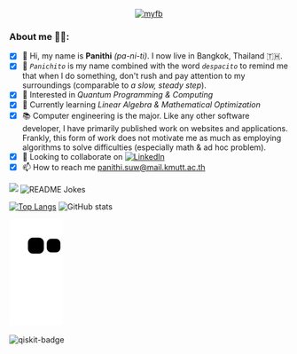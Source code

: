 <p align="center"><a href="https://www.facebook.com/panithi.suwanno" target="_blank" rel="noreferrer"> <img src="https://i.imgur.com/E8mmm7K.jpg" alt="myfb" width="300" height="300"> </a></p>
<h3 align="left">About me 👨‍💻:</h3>

- [x] 👋 Hi, my name is **Panithi** *(pa-ni-ti)*. I now live in Bangkok, Thailand 🇹🇭.
- [x] 🔎 *```Panichito```* is my name combined with the word *```despacito```* to remind me that when I do something, don't rush and pay attention to my surroundings (comparable to *a slow, steady step*).
- [x] 👀 Interested in *Quantum Programming & Computing*
- [x] 🌱 Currently learning *Linear Algebra & Mathematical Optimization*
- [x] 📚 Computer engineering is the major. Like any other software developer, I have primarily published work on websites and applications. Frankly, this form of work does not motivate me as much as employing algorithms to solve difficulties (especially math & ad hoc problem).
- [x] 💞️ Looking to collaborate on <a href="https://www.linkedin.com/in/panithi-suwanno-89171a1a3/" target="_blank"><img src="https://img.shields.io/badge/LinkedIn-%230077B5.svg?&style=flat-square&logo=linkedin&logoColor=white" alt="LinkedIn"></a> 
- [x] 📫 How to reach me panithi.suw@mail.kmutt.ac.th
<img src="https://img.shields.io/static/v1?label=hello&message=world&color=green?style=plastic&logo=appveyor" />
<img align="center" src="https://readme-jokes.vercel.app/api" alt="README Jokes">

[![Top Langs](https://github-readme-stats.vercel.app/api/top-langs/?username=panichito&layout=compact&theme=dark)](https://github.com/panichito/github-readme-stats)
![GitHub stats](https://github-readme-stats.vercel.app/api?username=panichito&show_icons=true&theme=dark)

![snake gif](https://github.com/panichito/panichito/blob/output/github-contribution-grid-snake.svg)

![qiskit-badge](https://images.credly.com/size/340x340/images/aca2f220-633e-4157-ace3-312dd75b0b4c/image.png)

<!---
Panichito/Panichito is a ✨ special ✨ repository because its `README.md` (this file) appears on your GitHub profile.
You can click the Preview link to take a look at your changes.
--->
